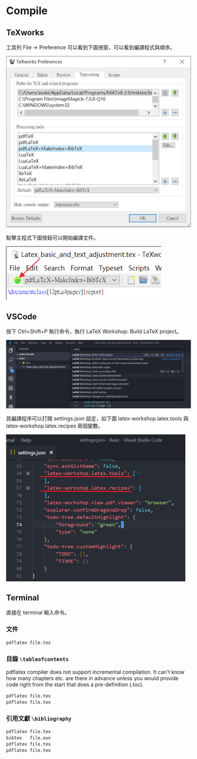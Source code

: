 # Compile

## TeXworks

工具列 File -> Preference 可以看到下圖視窗，可以看到編譯程式與順序。

![](./pics/Compile-texworks-setup.png)

點擊主程式下圖按鈕可以開始編譯文件。

![](./pics/Compile-texworks-start.png)

## VSCode

按下 Ctrl+Shift+P 執行命令，執行 LaTeX Workshop: Build LaTeX project。

![](./pics/Compile-vscode1.png)

其編譯程序可以打開 settings.json 設定，如下圖 latex-workshop.latex.tools 與 latex-workshop.latex.recipes 兩個變數。

![](./pics/Compile-vscode2.png)

## Terminal

直接在 terminal 輸入命令。

### 文件

```bash
pdflatex file.tex
```

### 目錄 ```\tableofcontents```

pdflatex compiler does not support incremental compilation. It can't know how many chapters etc. are there in advance unless you would provide code right from the start that does a pre-definition (.toc).

```bash
pdflatex file.tex
pdflatex file.tex
```

### 引用文獻 ```\bibliography```

```bash
pdflatex file.tex
bibtex   file.aux
pdflatex file.tex
pdflatex file.tex
```

